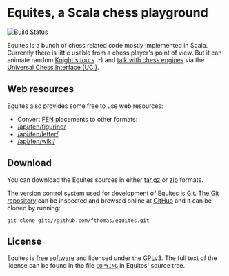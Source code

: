 # Equites, a Scala chess playground
[![Build Status](https://travis-ci.org/fthomas/equites.png?branch=master)](https://travis-ci.org/fthomas/equites)
<!--[![Coverage Status](https://coveralls.io/repos/fthomas/equites/badge.png?branch=master)](https://coveralls.io/r/fthomas/equites)-->

Equites is a bunch of chess related code mostly implemented in Scala.
Currently there is little usable from a chess player's point of view.
But it can animate random [Knight's tours][Equites] :-) and [talk with
chess engines][UciEngineVsItself] via the [Universal Chess Interface (UCI)][UCI].

[Equites]: http://equites.timepit.eu/
[UCI]: http://en.wikipedia.org/wiki/Universal_Chess_Interface
[UciEngineVsItself]: https://github.com/fthomas/equites/blob/master/cli/src/main/scala/eu/timepit/equites/cli/UciEngineVsItself.scala

## Web resources

Equites also provides some free to use web resources:

* Convert [FEN] placements to other formats:
 * [/api/fen/figurine/]
 * [/api/fen/letter/]
 * [/api/fen/wiki/]

[FEN]: http://en.wikipedia.org/wiki/Forsyth%E2%80%93Edwards_Notation
[/api/fen/figurine/]: http://equites.timepit.eu/api/fen/figurine/rnbqkbnr/pppppppp/8/8/8/8/PPPPPPPP/RNBQKBNR
[/api/fen/letter/]: http://equites.timepit.eu/api/fen/letter/rnbqkbnr/pppppppp/8/8/4P3/8/PPPP1PPP/RNBQKBNR
[/api/fen/wiki/]: http://equites.timepit.eu/api/fen/wiki/rnbqkbnr/pp1ppppp/8/2p5/4P3/8/PPPP1PPP/RNBQKBNR

## Download

You can download the Equites sources in either [tar.gz][] or [zip][] formats.

[tar.gz]: https://github.com/fthomas/equites/tarball/master
[zip]:    https://github.com/fthomas/equites/zipball/master

The version control system used for development of Equites is Git. The [Git
repository][] can be inspected and browsed online at [GitHub][] and it can
be cloned by running:

    git clone git://github.com/fthomas/equites.git

[Git repository]: http://github.com/fthomas/equites
[GitHub]: http://github.com/

## License

Equites is [free software][] and licensed under the [GPLv3][]. The full text
of the license can be found in the file [`COPYING`][COPYING] in Equites'
source tree.

[free software]: http://www.gnu.org/philosophy/free-sw.html
[GPLv3]: http://www.gnu.org/licenses/gpl-3.0.html
[COPYING]: https://github.com/fthomas/equites/blob/master/COPYING
